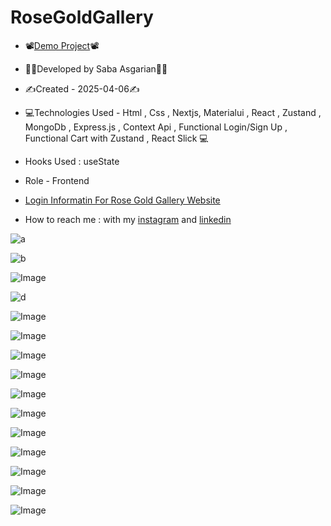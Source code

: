 
# RoseGoldGallery 


 

- 📽[Demo Project](https://rose-gold-xi.vercel.app/)📽
- 👩‍💻Developed by Saba Asgarian👩‍💻

- ✍Created - 2025-04-06✍

- 💻Technologies Used - Html , Css , Nextjs, Materialui , React , Zustand , MongoDb , Express.js , Context Api , Functional Login/Sign Up , Functional Cart with Zustand , React Slick 💻

- Hooks Used : useState 

- Role - Frontend
- [Login Informatin For Rose Gold Gallery Website ](https://github.com/user-attachments/files/19922018/Login.txt)


- How to reach me : with my [instagram](https://www.instagram.com/saba_asgarian_web?igsh=M2Z2dTU3cHFmeW1o&utm_source=qr) and [linkedin](https://www.linkedin.com/in/saba-asgarian-69161088?utm_source=share&utm_campaign=share_via&utm_content=profile&utm_medium=ios_app) 

![a](https://github.com/user-attachments/assets/865fd3ed-5281-47c1-b755-72131628db95)

![b](https://github.com/user-attachments/assets/411f32aa-ade2-456d-bf26-153d79621b9a)

![Image](https://github.com/user-attachments/assets/2b481813-0f66-4096-be76-7e6961e4c751)


![d](https://github.com/user-attachments/assets/11c13f25-8106-4203-9369-0d2bec63b137)


![Image](https://github.com/user-attachments/assets/565bced0-2e80-46b4-af2a-645e9f415b64)

![Image](https://github.com/user-attachments/assets/2cc78f23-dc1f-488a-991e-108d28fcfe4c)

![Image](https://github.com/user-attachments/assets/23e0a876-75df-4e3f-9387-2e89ec98db0c)

![Image](https://github.com/user-attachments/assets/bd29d04e-7d6a-43ec-8408-a84363ed1c6f)

![Image](https://github.com/user-attachments/assets/9ec0524a-573c-4072-8213-f61392a19610)

![Image](https://github.com/user-attachments/assets/2353b820-5317-4c98-9ad9-63527f3a1ea1)

![Image](https://github.com/user-attachments/assets/0e3b2356-7b83-4337-bb65-c6dda928c4ba)

![Image](https://github.com/user-attachments/assets/f95b17a2-9e69-460c-a706-a0df8fdccfa0)

![Image](https://github.com/user-attachments/assets/99b71a60-87ab-472d-b17f-0d1be7d3b776)

![Image](https://github.com/user-attachments/assets/2c030d15-2e9e-4b30-9e66-5f1bf9ae4bfb)

![Image](https://github.com/user-attachments/assets/6bf3ec91-a356-4850-a9da-e10d9c798773)




